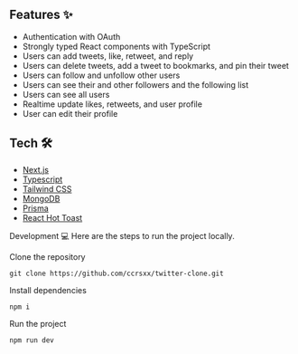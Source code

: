 ## Features ✨
- Authentication with OAuth
- Strongly typed React components with TypeScript
- Users can add tweets, like, retweet, and reply
- Users can delete tweets, add a tweet to bookmarks, and pin their tweet
- Users can follow and unfollow other users
- Users can see their and other followers and the following list
- Users can see all users
- Realtime update likes, retweets, and user profile
- User can edit their profile
  
## Tech 🛠
- [Next.js](https://nextjs.org)
- [Typescript](https://www.typescriptlang.org)
- [Tailwind CSS](https://tailwindcss.com)
- [MongoDB](https://www.mongodb.com)
- [Prisma](https://www.prisma.io)
- [React Hot Toast](https://react-hot-toast.com)

Development 💻
Here are the steps to run the project locally.

Clone the repository
```
git clone https://github.com/ccrsxx/twitter-clone.git
```
Install dependencies
```
npm i
```
Run the project
```
npm run dev
```
